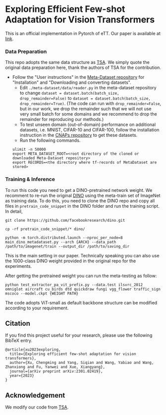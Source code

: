 # Exploring Efficient Few-shot Adaptation for Vision Transformers
This is an official implementation in Pytorch of eTT. Our paper is available at [link](https://arxiv.org/pdf/2301.02419.pdf).




### Data Preparation
This repo adopts the same data structure as [TSA](https://github.com/VICO-UoE/URL). We simply quote the original data preparation here, thank the authors of TSA for the contribution.

* Follow the "User instructions" in the [Meta-Dataset repository](https://github.com/google-research/meta-dataset) for "Installation" and "Downloading and converting datasets".
    * Edit ```./meta-dataset/data/reader.py``` in the meta-dataset repository to change ```dataset = dataset.batch(batch_size, drop_remainder=False)``` to ```dataset = dataset.batch(batch_size, drop_remainder=True)```. (The code can run with ```drop_remainder=False```, but in our work, we drop the remainder such that we will not use very small batch for some domains and we recommend to drop the remainder for reproducing our methods.)
    * To test unseen domain (out-of-domain) performance on additional datasets, i.e. MNIST, CIFAR-10 and CIFAR-100, follow the installation instruction in the [CNAPs repository](https://github.com/cambridge-mlg/cnaps) to get these datasets.
    * Run the following commands.
    ```shell script
    ulimit -n 50000
    export META_DATASET_ROOT=<root directory of the cloned or downloaded Meta-Dataset repository>
    export RECORDS=<the directory where tf-records of MetaDataset are stored>
    ```

### Training & Inference
To run this code you need to get a DINO-pretrained network weight. We recomment to re-run the original [DINO](https://github.com/facebookresearch/dino) using the meta-train set of ImageNet as training data. To do this, you need to clone the DINO repo and copy all files in ```pretrain_code_snippet``` in the DINO folder and run the training script. In detail,
```shell script
git clone https://github.com/facebookresearch/dino.git

cp -rf pretrain_code_snippet/* dino/

python -m torch.distributed.launch --nproc_per_node=8 main_dino_metadataset.py --arch {ARCH} --data_path /path/to/imagenet/train --output_dir /path/to/saving_dir
```
This is the main setting in our paper. Technically speaking you can also use the 1000-class DINO weight provided in the original repo for the experiments.

After getting the pretrained weight you can run the meta-testing as follow:

```shell script
python test_extractor_pa_vit_prefix.py --data.test ilsvrc_2012 omniglot aircraft cu_birds dtd quickdraw fungi vgg_flower traffic_sign mscoco --model.ckpt {WEIGHT PATH}
```
The code adopts ViT-small as default backbone structure can be modified according to your requirement.  

## Citation
If you find this project useful for your research, please use the following BibTeX entry.
```
@article{xu2023exploring,
  title={Exploring efficient few-shot adaptation for vision transformers},
  author={Xu, Chengming and Yang, Siqian and Wang, Yabiao and Wang, Zhanxiong and Fu, Yanwei and Xue, Xiangyang},
  journal={arXiv preprint arXiv:2301.02419},
  year={2023}
}
```

## Acknowledgement
We modify our code from [TSA](https://github.com/VICO-UoE/URL).